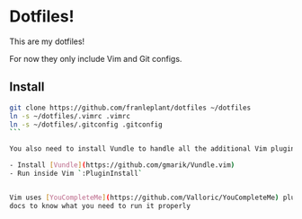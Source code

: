 Dotfiles!
=========

This are my dotfiles!

For now they only include Vim and Git configs.

## Install

````sh
git clone https://github.com/franleplant/dotfiles ~/dotfiles
ln -s ~/dotfiles/.vimrc .vimrc
ln -s ~/dotfiles/.gitconfig .gitconfig
```

You also need to install Vundle to handle all the additional Vim plugins automatically.

- Install [Vundle](https://github.com/gmarik/Vundle.vim)
- Run inside Vim `:PluginInstall`


Vim uses [YouCompleteMe](https://github.com/Valloric/YouCompleteMe) plugin, please read their 
docs to know what you need to run it properly
